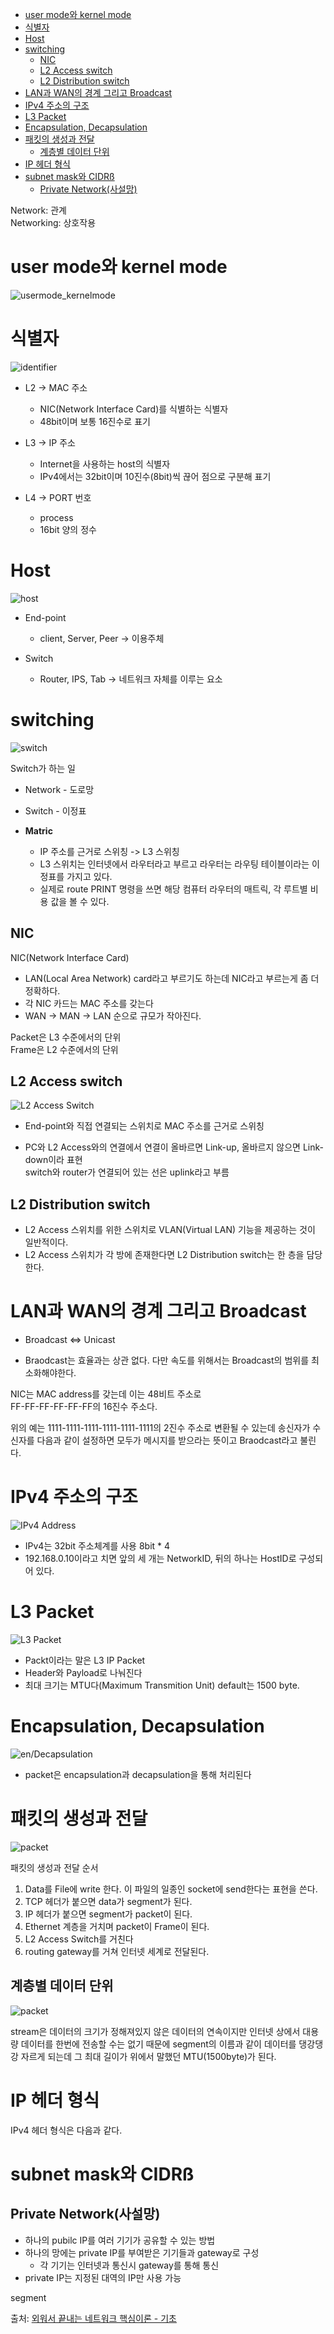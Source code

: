- [user mode와 kernel mode](#user-mode와-kernel-mode)
- [식별자](#식별자)
- [Host](#host)
- [switching](#switching)
  - [NIC](#nic)
  - [L2 Access switch](#l2-access-switch)
  - [L2 Distribution switch](#l2-distribution-switch)
- [LAN과 WAN의 경계 그리고 Broadcast](#lan과-wan의-경계-그리고-broadcast)
- [IPv4 주소의 구조](#ipv4-주소의-구조)
- [L3 Packet](#l3-packet)
- [Encapsulation, Decapsulation](#encapsulation-decapsulation)
- [패킷의 생성과 전달](#패킷의-생성과-전달)
  - [계층별 데이터 단위](#계층별-데이터-단위)
- [IP 헤더 형식](#ip-헤더-형식)
- [subnet mask와 CIDRß](#subnet-mask와-cidrß)
  - [Private Network(사설망)](#private-network사설망)

Network: 관계  
Networking: 상호작용

# user mode와 kernel mode
![usermode_kernelmode](images/user_mode_kernel_mode.png)


# 식별자

![identifier](images/identifier.png)

- L2 -> MAC 주소
  - NIC(Network Interface Card)를 식별하는 식별자
  - 48bit이며 보통 16진수로 표기

- L3 -> IP 주소
  - Internet을 사용하는 host의 식별자  
  - IPv4에서는 32bit이며 10진수(8bit)씩 끊어 점으로 구분해 표기

- L4 -> PORT 번호
  - process  
  - 16bit 양의 정수

# Host

![host](images/host.png)

- End-point
  - client, Server, Peer -> 이용주체

- Switch
  - Router, IPS, Tab -> 네트워크 자체를 이루는 요소


# switching

![switch](images/switch.png)

Switch가 하는 일  
- Network - 도로망  
- Switch - 이정표  


- **Matric** 
  - IP 주소를 근거로 스위칭 -> L3 스위칭
  - L3 스위치는 인터넷에서 라우터라고 부르고 라우터는 라우팅 테이블이라는 이정표를 가지고 있다.
  - 실제로 route PRINT 명령을 쓰면 해당 컴퓨터 라우터의 매트릭, 각 루트별 비용 값을 볼 수 있다.  

## NIC

NIC(Network Interface Card)
- LAN(Local Area Network) card라고 부르기도 하는데 NIC라고 부르는게 좀 더 정확하다.
- 각 NIC 카드는 MAC 주소를 갖는다
- WAN -> MAN -> LAN 순으로 규모가 작아진다.

Packet은 L3 수준에서의 단위  
Frame은 L2 수준에서의 단위  

## L2 Access switch

![L2 Access Switch](images/L2_Access_switch.png)

- End-point와 직접 연결되는 스위치로 MAC 주소를 근거로 스위칭

- PC와 L2 Access와의 연결에서 연결이 올바르면 Link-up, 올바르지 않으면 Link-down이라 표현  
switch와 router가 연결되어 있는 선은 uplink라고 부름

## L2 Distribution switch
- L2 Access 스위치를 위한 스위치로 VLAN(Virtual LAN) 기능을 제공하는 것이 일반적이다.
- L2 Access 스위치가 각 방에 존재한다면 L2 Distribution switch는 한 층을 담당한다.


# LAN과 WAN의 경계 그리고 Broadcast

- Broadcast <=> Unicast

- Braodcast는 효율과는 상관 없다. 다만 속도를 위해서는 Broadcast의 범위를 최소화해야한다.

NIC는 MAC address를 갖는데 이는 48비트 주소로  
FF-FF-FF-FF-FF-FF의 16진수 주소다.

위의 예는 1111-1111-1111-1111-1111-1111의 2진수 주소로 변환될 수 있는데 송신자가 수신자를 다음과 같이 설정하면 모두가 메시지를 받으라는 뜻이고 Braodcast라고 불린다.


# IPv4 주소의 구조

![IPv4 Address](images/IPv4_Address.png)

- IPv4는 32bit 주소체계를 사용 8bit * 4
- 192.168.0.10이라고 치면 앞의 세 개는 NetworkID, 뒤의 하나는 HostID로 구성되어 있다.

# L3 Packet

![L3 Packet](images/L3_Packet.png)

- Packt이라는 말은 L3 IP Packet 
- Header와 Payload로 나눠진다
- 최대 크기는 MTU다(Maximum Transmition Unit) default는 1500 byte. 

# Encapsulation, Decapsulation

![en/Decapsulation](images/en_decapsulation.png)

- packet은 encapsulation과 decapsulation을 통해 처리된다


# 패킷의 생성과 전달

![packet](images/packet_create_destroy.png)

패킷의 생성과 전달 순서
1. Data를 File에 write 한다. 이 파일의 일종인 socket에 send한다는 표현을 쓴다.
2. TCP 헤더가 붙으면 data가 segment가 된다.
3. IP 헤더가 붙으면 segment가 packet이 된다.
4. Ethernet 계층을 거치며 packet이 Frame이 된다.
5. L2 Access Switch를 거친다
6. routing gateway를 거쳐 인터넷 세계로 전달된다.

## 계층별 데이터 단위

![packet](images/data_unit.png)


stream은 데이터의 크기가 정해져있지 않은 데이터의 연속이지만 인터넷 상에서 대용량 데이터를 한번에 전송할 수는 없기 때문에 segment의 이름과 같이 데이터를 댕강댕강 자르게 되는데 그 최대 길이가 위에서 말했던 MTU(1500byte)가 된다.

# IP 헤더 형식
IPv4 헤더 형식은 다음과 같다.


# subnet mask와 CIDRß


## Private Network(사설망)
- 하나의 pubilc IP를 여러 기기가 공유할 수 있는 방법
- 하나의 망에는 private IP를 부여받은 기기들과 gateway로 구성
  - 각 기기는 인터넷과 통신시 gateway를 통해 통신
- private IP는 지정된 대역의 IP만 사용 가능

segment

출처: [외워서 끝내는 네트워크 핵심이론 - 기초](https://www.inflearn.com/course/%EB%84%A4%ED%8A%B8%EC%9B%8C%ED%81%AC-%EDs%95%B5%EC%8B%AC%EC%9D%B4%EB%A1%A0-%EA%B8%B0%EC%B4%88/dashboard)